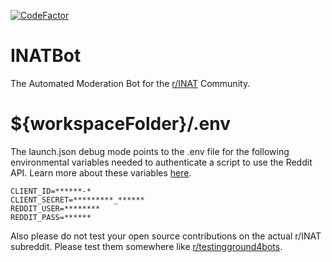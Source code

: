 [![CodeFactor](https://www.codefactor.io/repository/github/skytech6/inatbot/badge)](https://www.codefactor.io/repository/github/skytech6/inatbot)
# INATBot
The Automated Moderation Bot for the [r/INAT](https://www.reddit.com/r/INAT/hot/) Community.

# ${workspaceFolder}/.env
The launch.json debug mode points to the .env file for the following environmental variables needed to authenticate a script to use the Reddit API. Learn more about these variables [here](https://github.com/reddit-archive/reddit/wiki/OAuth2). 
```
CLIENT_ID=******-*
CLIENT_SECRET=*********_******
REDDIT_USER=********
REDDIT_PASS=******
```
Also please do not test your open source contributions on the actual r/INAT subreddit. Please test them somewhere like [r/testingground4bots](https://www.reddit.com/r/testingground4bots/). 
